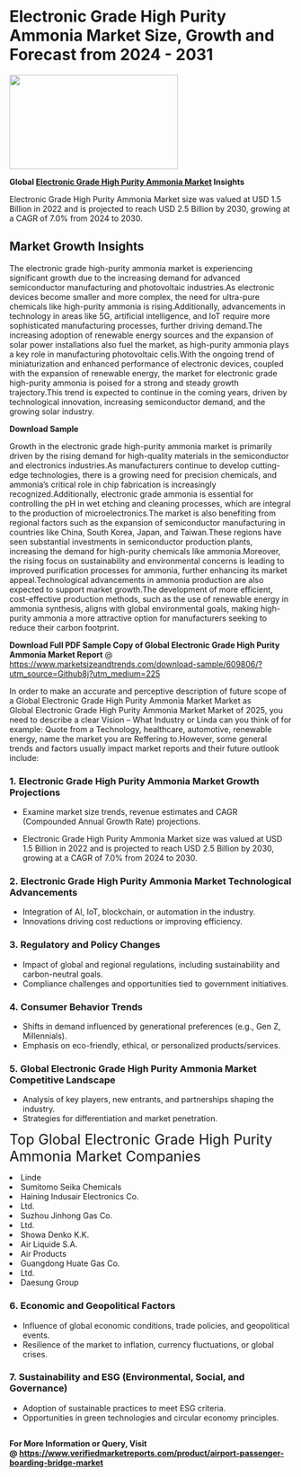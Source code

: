 <H1>Electronic Grade High Purity Ammonia Market Size, Growth and Forecast from 2024 - 2031</H1><img class="aligncenter size-medium wp-image-584254" src="https://thirdeyenews.in/wp-content/uploads/2024/09/Global-Market-Research-300x168.jpeg" alt="" width="300" height="168" /><p><strong>Global&nbsp;<a href="https://www.marketsizeandtrends.com/download-sample/609806/?utm_source=Github8j?utm_medium=225">Electronic Grade High Purity Ammonia Market</a> Insights</strong></p><p>Electronic Grade High Purity Ammonia Market size was valued at USD 1.5 Billion in 2022 and is projected to reach USD 2.5 Billion by 2030, growing at a CAGR of 7.0% from 2024 to 2030.</p><p><h2>Market Growth Insights</h2> The electronic grade high-purity ammonia market is experiencing significant growth due to the increasing demand for advanced semiconductor manufacturing and photovoltaic industries.As electronic devices become smaller and more complex, the need for ultra-pure chemicals like high-purity ammonia is rising.Additionally, advancements in technology in areas like 5G, artificial intelligence, and IoT require more sophisticated manufacturing processes, further driving demand.The increasing adoption of renewable energy sources and the expansion of solar power installations also fuel the market, as high-purity ammonia plays a key role in manufacturing photovoltaic cells.With the ongoing trend of miniaturization and enhanced performance of electronic devices, coupled with the expansion of renewable energy, the market for electronic grade high-purity ammonia is poised for a strong and steady growth trajectory.This trend is expected to continue in the coming years, driven by technological innovation, increasing semiconductor demand, and the growing solar industry.<p><strong>Download Sample</strong></p> <p>Growth in the electronic grade high-purity ammonia market is primarily driven by the rising demand for high-quality materials in the semiconductor and electronics industries.As manufacturers continue to develop cutting-edge technologies, there is a growing need for precision chemicals, and ammonia’s critical role in chip fabrication is increasingly recognized.Additionally, electronic grade ammonia is essential for controlling the pH in wet etching and cleaning processes, which are integral to the production of microelectronics.The market is also benefiting from regional factors such as the expansion of semiconductor manufacturing in countries like China, South Korea, Japan, and Taiwan.These regions have seen substantial investments in semiconductor production plants, increasing the demand for high-purity chemicals like ammonia.Moreover, the rising focus on sustainability and environmental concerns is leading to improved purification processes for ammonia, further enhancing its market appeal.Technological advancements in ammonia production are also expected to support market growth.The development of more efficient, cost-effective production methods, such as the use of renewable energy in ammonia synthesis, aligns with global environmental goals, making high-purity ammonia a more attractive option for manufacturers seeking to reduce their carbon footprint.<p><span class=""><strong>Download Full PDF Sample Copy of Global Electronic Grade High Purity Ammonia Market Report</strong> @ <a href="https://www.marketsizeandtrends.com/download-sample/609806/?utm_source=Github8j?utm_medium=225" target="_blank">https://www.marketsizeandtrends.com/download-sample/609806/?utm_source=Github8j?utm_medium=225</a></span></p><p>In order to make an accurate and perceptive description of future scope of a Global&nbsp;Electronic Grade High Purity Ammonia Market Market as Global&nbsp;Electronic Grade High Purity Ammonia Market Market of 2025, you need to describe a clear Vision &ndash; What Industry or Linda can you think of for example: Quote from a Technology, healthcare, automotive, renewable energy, name the market you are Reffering to.However, some general trends and factors usually impact market reports and their future outlook include:</p><h3>1.&nbsp;<strong>Electronic Grade High Purity Ammonia Market Growth Projections</strong></h3><ul><li>Examine market size trends, revenue estimates and CAGR (Compounded Annual Growth Rate) projections.</li><li><p>Electronic Grade High Purity Ammonia Market size was valued at USD 1.5 Billion in 2022 and is projected to reach USD 2.5 Billion by 2030, growing at a CAGR of 7.0% from 2024 to 2030.</p></li></ul><h3>2.&nbsp;<strong>Electronic Grade High Purity Ammonia Market Technological Advancements</strong></h3><ul><li>Integration of AI, IoT, blockchain, or automation in the industry.</li><li>Innovations driving cost reductions or improving efficiency.</li></ul><h3>3.&nbsp;<strong>Regulatory and Policy Changes</strong></h3><ul><li>Impact of global and regional regulations, including sustainability and carbon-neutral goals.</li><li>Compliance challenges and opportunities tied to government initiatives.</li></ul><h3>4.&nbsp;<strong>Consumer Behavior Trends</strong></h3><ul><li>Shifts in demand influenced by generational preferences (e.g., Gen Z, Millennials).</li><li>Emphasis on eco-friendly, ethical, or personalized products/services.</li></ul><h3>5.&nbsp;<strong>Global Electronic Grade High Purity Ammonia Market Competitive Landscape</strong></h3><ul><li>Analysis of key players, new entrants, and partnerships shaping the industry.</li><li>Strategies for differentiation and market penetration.</li></ul><p data-pm-slice="1 1 []"><span style="color: inherit; font-family: inherit; font-size: 25px;">Top Global Electronic Grade High Purity Ammonia Market Companies</span></p><div class="" data-test-id=""><p><li>Linde</li><li> Sumitomo Seika Chemicals</li><li> Haining Indusair Electronics Co.</li><li> Ltd.</li><li> Suzhou Jinhong Gas Co.</li><li> Ltd.</li><li> Showa Denko K.K.</li><li> Air Liquide S.A.</li><li> Air Products</li><li> Guangdong Huate Gas Co.</li><li> Ltd.</li><li> Daesung Group</li></p></div><h3>6.&nbsp;<strong>Economic and Geopolitical Factors</strong></h3><ul><li>Influence of global economic conditions, trade policies, and geopolitical events.</li><li>Resilience of the market to inflation, currency fluctuations, or global crises.</li></ul><h3>7.&nbsp;<strong>Sustainability and ESG (Environmental, Social, and Governance)</strong></h3><ul><li>Adoption of sustainable practices to meet ESG criteria.</li><li>Opportunities in green technologies and circular economy principles.</li></ul><h2><strong style="font-size: 14px;">For More Information or Query, Visit @&nbsp;</strong><a style="background-color: #ffffff; font-size: 14px;" href="https://www.marketsizeandtrends.com/report/electronic-grade-high-purity-ammonia-market/" target="_blank">https://www.verifiedmarketreports.com/product/airport-passenger-boarding-bridge-market</a></h2>